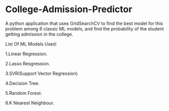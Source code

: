 # College-Admission-Predictor
A python application that uses GridSearchCV to find the best model for this problem among 6 classic ML models,
and find the probability of the student getting admission in the college.

List Of ML Models Used:

1.Linear Regression.

2.Lasso Resgression.

3.SVR(Support Vector Regression)

4.Decision Tree.

5.Random Forest.

6.K Nearest Neighbour.
